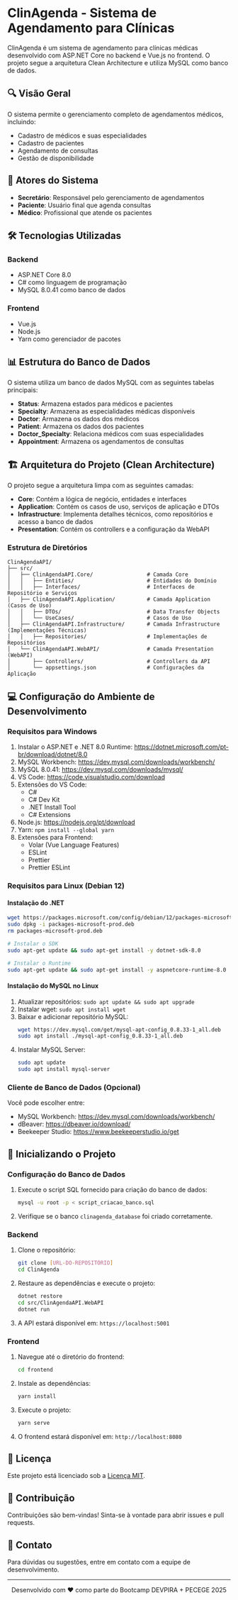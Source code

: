 # ClinAgenda - Sistema de Agendamento para Clínicas

ClinAgenda é um sistema de agendamento para clínicas médicas desenvolvido com ASP.NET Core no backend e Vue.js no frontend. O projeto segue a arquitetura Clean Architecture e utiliza MySQL como banco de dados.

## 🔍 Visão Geral

O sistema permite o gerenciamento completo de agendamentos médicos, incluindo:
- Cadastro de médicos e suas especialidades
- Cadastro de pacientes
- Agendamento de consultas
- Gestão de disponibilidade

## 👥 Atores do Sistema

- **Secretário**: Responsável pelo gerenciamento de agendamentos
- **Paciente**: Usuário final que agenda consultas
- **Médico**: Profissional que atende os pacientes

## 🛠️ Tecnologias Utilizadas

### Backend
- ASP.NET Core 8.0
- C# como linguagem de programação
- MySQL 8.0.41 como banco de dados

### Frontend
- Vue.js
- Node.js
- Yarn como gerenciador de pacotes

## 📊 Estrutura do Banco de Dados

O sistema utiliza um banco de dados MySQL com as seguintes tabelas principais:

- **Status**: Armazena estados para médicos e pacientes
- **Specialty**: Armazena as especialidades médicas disponíveis
- **Doctor**: Armazena os dados dos médicos
- **Patient**: Armazena os dados dos pacientes
- **Doctor_Specialty**: Relaciona médicos com suas especialidades
- **Appointment**: Armazena os agendamentos de consultas

## 🏗️ Arquitetura do Projeto (Clean Architecture)

O projeto segue a arquitetura limpa com as seguintes camadas:

- **Core**: Contém a lógica de negócio, entidades e interfaces
- **Application**: Contém os casos de uso, serviços de aplicação e DTOs
- **Infrastructure**: Implementa detalhes técnicos, como repositórios e acesso a banco de dados
- **Presentation**: Contém os controllers e a configuração da WebAPI

### Estrutura de Diretórios

```
ClinAgendaAPI/
├── src/
│   ├── ClinAgendaAPI.Core/                 # Camada Core
│   │   ├── Entities/                       # Entidades do Domínio
│   │   ├── Interfaces/                     # Interfaces de Repositório e Serviços
│   ├── ClinAgendaAPI.Application/          # Camada Application (Casos de Uso)
│   │   ├── DTOs/                           # Data Transfer Objects
│   │   └── UseCases/                       # Casos de Uso
│   ├── ClinAgendaAPI.Infrastructure/       # Camada Infrastructure (Implementações Técnicas)
│   │   ├── Repositories/                   # Implementações de Repositórios
│   └── ClinAgendaAPI.WebAPI/               # Camada Presentation (WebAPI)
│       ├── Controllers/                    # Controllers da API
│       └── appsettings.json                # Configurações da Aplicação
```

## 💻 Configuração do Ambiente de Desenvolvimento

### Requisitos para Windows

1. Instalar o ASP.NET e .NET 8.0 Runtime: https://dotnet.microsoft.com/pt-br/download/dotnet/8.0
2. MySQL Workbench: https://dev.mysql.com/downloads/workbench/
3. MySQL 8.0.41: https://dev.mysql.com/downloads/mysql/
4. VS Code: https://code.visualstudio.com/download
5. Extensões do VS Code:
   - C#
   - C# Dev Kit
   - .NET Install Tool
   - C# Extensions
6. Node.js: https://nodejs.org/pt/download
7. Yarn: `npm install --global yarn`
8. Extensões para Frontend:
   - Volar (Vue Language Features)
   - ESLint
   - Prettier
   - Prettier ESLint

### Requisitos para Linux (Debian 12)

#### Instalação do .NET

```bash
wget https://packages.microsoft.com/config/debian/12/packages-microsoft-prod.deb -O packages-microsoft-prod.deb
sudo dpkg -i packages-microsoft-prod.deb
rm packages-microsoft-prod.deb

# Instalar o SDK
sudo apt-get update && sudo apt-get install -y dotnet-sdk-8.0

# Instalar o Runtime
sudo apt-get update && sudo apt-get install -y aspnetcore-runtime-8.0
```

#### Instalação do MySQL no Linux

1. Atualizar repositórios: `sudo apt update && sudo apt upgrade`
2. Instalar wget: `sudo apt install wget`
3. Baixar e adicionar repositório MySQL:
   ```bash
   wget https://dev.mysql.com/get/mysql-apt-config_0.8.33-1_all.deb
   sudo apt install ./mysql-apt-config_0.8.33-1_all.deb
   ```
4. Instalar MySQL Server:
   ```bash
   sudo apt update
   sudo apt install mysql-server
   ```

### Cliente de Banco de Dados (Opcional)

Você pode escolher entre:
- MySQL Workbench: https://dev.mysql.com/downloads/workbench/
- dBeaver: https://dbeaver.io/download/
- Beekeeper Studio: https://www.beekeeperstudio.io/get

## 🚀 Inicializando o Projeto

### Configuração do Banco de Dados

1. Execute o script SQL fornecido para criação do banco de dados:
   ```bash
   mysql -u root -p < script_criacao_banco.sql
   ```

2. Verifique se o banco `clinagenda_database` foi criado corretamente.

### Backend

1. Clone o repositório:
   ```bash
   git clone [URL-DO-REPOSITÓRIO]
   cd ClinAgenda
   ```

2. Restaure as dependências e execute o projeto:
   ```bash
   dotnet restore
   cd src/ClinAgendaAPI.WebAPI
   dotnet run
   ```

3. A API estará disponível em: `https://localhost:5001`

### Frontend

1. Navegue até o diretório do frontend:
   ```bash
   cd frontend
   ```

2. Instale as dependências:
   ```bash
   yarn install
   ```

3. Execute o projeto:
   ```bash
   yarn serve
   ```

4. O frontend estará disponível em: `http://localhost:8080`

## 📝 Licença

Este projeto está licenciado sob a [Licença MIT](LICENSE).

## 👥 Contribuição

Contribuições são bem-vindas! Sinta-se à vontade para abrir issues e pull requests.

## 📧 Contato

Para dúvidas ou sugestões, entre em contato com a equipe de desenvolvimento.

---

<div align="center">
  <p>Desenvolvido com ❤️ como parte do Bootcamp DEVPIRA + PECEGE 2025</p>
</div>

